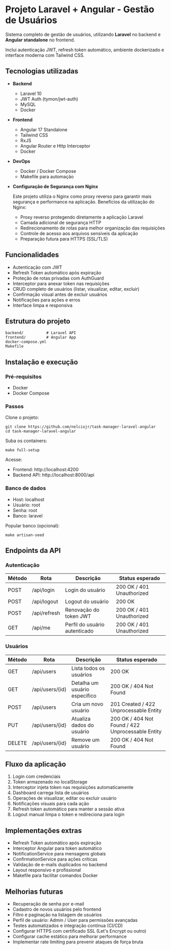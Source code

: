 
# Projeto Laravel + Angular - Gestão de Usuários

Sistema completo de gestão de usuários, utilizando **Laravel** no backend e **Angular standalone** no frontend.

Inclui autenticação JWT, refresh token automático, ambiente dockerizado e interface moderna com Tailwind CSS.

## Tecnologias utilizadas

- **Backend**
  - Laravel 10
  - JWT Auth (tymon/jwt-auth)
  - MySQL
  - Docker

- **Frontend**
  - Angular 17 Standalone
  - Tailwind CSS
  - RxJS
  - Angular Router e Http Interceptor
  - Docker

- **DevOps**
  - Docker / Docker Compose
  - Makefile para automação


- **Configuração de Segurança com Nginx**

  Este projeto utiliza o Nginx como proxy reverso para garantir mais segurança e performance na aplicação.
  Benefícios da utilização do Nginx:
  - Proxy reverso protegendo diretamente a aplicação Laravel
  - Camada adicional de segurança HTTP
  - Redirecionamento de rotas para melhor organização das requisições
  - Controle de acesso aos arquivos sensíveis da aplicação
  - Preparação futura para HTTPS (SSL/TLS)

## Funcionalidades

- Autenticação com JWT
- Refresh Token automático após expiração
- Proteção de rotas privadas com AuthGuard
- Interceptor para anexar token nas requisições
- CRUD completo de usuários (listar, visualizar, editar, excluir)
- Confirmação visual antes de excluir usuários
- Notificações para ações e erros
- Interface limpa e responsiva

## Estrutura do projeto

```
backend/          # Laravel API
frontend/         # Angular App
docker-compose.yml
Makefile
```

## Instalação e execução

### Pré-requisitos
- Docker
- Docker Compose

### Passos

Clone o projeto:

```
git clone https://github.com/nelciojr/task-manager-laravel-angular
cd task-manager-laravel-angular
```

Suba os containers:

```
make full-setup
```

Acesse:
- Frontend: http://localhost:4200
- Backend API: http://localhost:8000/api

### Banco de dados
- Host: localhost
- Usuário: root
- Senha: root
- Banco: laravel

Popular banco (opcional):

```
make artisan-seed
```

## Endpoints da API

### Autenticação

| Método | Rota          | Descrição                          | Status esperado |
|--------|---------------|------------------------------------|----------------|
| POST   | /api/login    | Login do usuário                   | 200 OK / 401 Unauthorized |
| POST   | /api/logout   | Logout do usuário                  | 200 OK |
| POST   | /api/refresh  | Renovação do token JWT             | 200 OK / 401 Unauthorized |
| GET    | /api/me       | Perfil do usuário autenticado      | 200 OK / 401 Unauthorized |

### Usuários

| Método | Rota               | Descrição                       | Status esperado |
|--------|--------------------|---------------------------------|----------------|
| GET    | /api/users         | Lista todos os usuários         | 200 OK |
| GET    | /api/users/{id}    | Detalha um usuário específico   | 200 OK / 404 Not Found |
| POST   | /api/users         | Cria um novo usuário            | 201 Created / 422 Unprocessable Entity |
| PUT    | /api/users/{id}    | Atualiza dados do usuário       | 200 OK / 404 Not Found / 422 Unprocessable Entity |
| DELETE | /api/users/{id}    | Remove um usuário               | 200 OK / 404 Not Found |

## Fluxo da aplicação

1. Login com credenciais
2. Token armazenado no localStorage
3. Interceptor injeta token nas requisições automaticamente
4. Dashboard carrega lista de usuários
5. Operações de visualizar, editar ou excluir usuário
6. Notificações visuais para cada ação
7. Refresh token automático para manter a sessão ativa
8. Logout manual limpa o token e redireciona para login

## Implementações extras

- Refresh Token automático após expiração
- Interceptor Angular para token automático
- NotificationService para mensagens globais
- ConfirmationService para ações críticas
- Validação de e-mails duplicados no backend
- Layout responsivo e profissional
- Makefile para facilitar comandos Docker

## Melhorias futuras

- Recuperação de senha por e-mail
- Cadastro de novos usuários pelo frontend
- Filtro e paginação na listagem de usuários
- Perfil de usuário: Admin / User para permissões avançadas
- Testes automatizados e integração contínua (CI/CD)
- Configurar HTTPS com certificado SSL (Let's Encrypt ou outro)
- Configurar cache estático para melhorar performance
- Implementar rate limiting para prevenir ataques de força bruta


